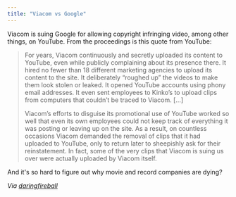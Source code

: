 ```yaml
---
title: "Viacom vs Google"
---
```

<p>Viacom is suing Google for allowing copyright infringing video, among other things, on YouTube.  From the proceedings is this quote from YouTube:</p>
<blockquote><p>For years, Viacom continuously and secretly uploaded its content to YouTube, even while publicly complaining about its presence there. It hired no fewer than 18 different marketing agencies to upload its content to the site. It deliberately “roughed up” the videos to make them look stolen or leaked. It opened YouTube accounts using phony email addresses. It even sent employees to Kinko’s to upload clips from computers that couldn’t be traced to Viacom. […]</p>
<p>Viacom’s efforts to disguise its promotional use of YouTube worked so well that even its own employees could not keep track of everything it was posting or leaving up on the site. As a result, on countless occasions Viacom demanded the removal of clips that it had uploaded to YouTube, only to return later to sheepishly ask for their reinstatement. In fact, some of the very clips that Viacom is suing us over were actually uploaded by Viacom itself.</p></blockquote>
<p>And it's so hard to figure out why movie and record companies are dying?</p>
<p><em>Via <a href="http://daringfireball.net/linked/2010/03/18/viacom-youtube">daringfireball</a></em></p>
